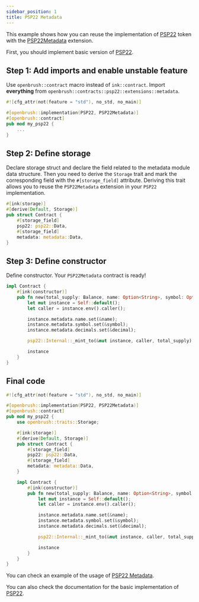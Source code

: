 ```yaml
---
sidebar_position: 1
title: PSP22 Metadata
---
```


This example shows how you can reuse the implementation of [PSP22](https://github.com/727-Ventures/openbrush-contracts/tree/main/contracts/src/token/psp22) token with the [PSP22Metadata](https://github.com/727-Ventures/openbrush-contracts/tree/main/contracts/src/token/psp22/extensions/metadata.rs) extension.

First, you should implement basic version of [PSP22](/smart-contracts/PSP22).

## Step 1: Add imports and enable unstable feature

Use `openbrush::contract` macro instead of `ink::contract`. Import **everything** from `openbrush::contracts::psp22::extensions::metadata`.

```rust
#![cfg_attr(not(feature = "std"), no_std, no_main)]

#[openbrush::implementation(PSP22, PSP22Metadata)]
#[openbrush::contract]
pub mod my_psp22 {
    ...
}
```

## Step 2: Define storage

Declare storage struct and declare the field related to the metadata module data structure.
Then you need to derive the `Storage` trait and mark the corresponding field with
the `#[storage_field]` attribute. Deriving this trait allows you to reuse the
`PSP22Metadata` extension in your `PSP22` implementation.

```rust
#[ink(storage)]
#[derive(Default, Storage)]
pub struct Contract {
    #[storage_field]
    psp22: psp22::Data,
    #[storage_field]
    metadata: metadata::Data,
}
```

## Step 3: Define constructor

Define constructor. Your `PSP22Metadata` contract is ready!

```rust
impl Contract {
    #[ink(constructor)]
    pub fn new(total_supply: Balance, name: Option<String>, symbol: Option<String>, decimal: u8) -> Self {
        let mut instance = Self::default();
        let caller = instance.env().caller();

        instance.metadata.name.set(&name);
        instance.metadata.symbol.set(&symbol);
        instance.metadata.decimals.set(&decimal);

        psp22::Internal::_mint_to(&mut instance, caller, total_supply).expect("Should mint total_supply");

        instance
    }
}
```

## Final code

```rust
#![cfg_attr(not(feature = "std"), no_std, no_main)]

#[openbrush::implementation(PSP22, PSP22Metadata)]
#[openbrush::contract]
pub mod my_psp22 {
    use openbrush::traits::Storage;

    #[ink(storage)]
    #[derive(Default, Storage)]
    pub struct Contract {
        #[storage_field]
        psp22: psp22::Data,
        #[storage_field]
        metadata: metadata::Data,
    }

    impl Contract {
        #[ink(constructor)]
        pub fn new(total_supply: Balance, name: Option<String>, symbol: Option<String>, decimal: u8) -> Self {
            let mut instance = Self::default();
            let caller = instance.env().caller();

            instance.metadata.name.set(&name);
            instance.metadata.symbol.set(&symbol);
            instance.metadata.decimals.set(&decimal);

            psp22::Internal::_mint_to(&mut instance, caller, total_supply).expect("Should mint total_supply");

            instance
        }
    }
}
```

You can check an example of the usage of [PSP22 Metadata](https://github.com/727-Ventures/openbrush-contracts/tree/main/examples/psp22_extensions/metadata).

You can also check the documentation for the basic implementation of [PSP22](/smart-contracts/PSP22).
